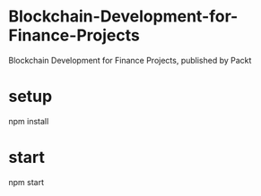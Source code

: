 # Blockchain-Development-for-Finance-Projects
Blockchain Development for Finance Projects, published by Packt

# setup
npm install

# start
npm start